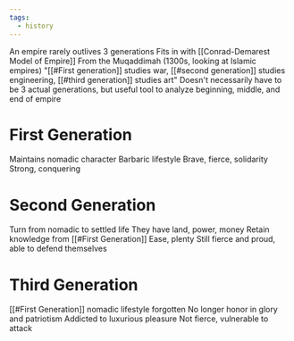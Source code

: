 ```yaml
---
tags:
  - history
---
```

An empire rarely outlives 3 generations
Fits in with [[Conrad-Demarest Model of Empire]]
From the Muqaddimah (1300s, looking at Islamic empires)
"[[#First generation]] studies war, [[#second generation]] studies engineering, [[#third generation]] studies art"
Doesn't necessarily have to be 3 actual generations, but useful tool to analyze beginning, middle, and end of empire
# First Generation
Maintains nomadic character
Barbaric lifestyle
Brave, fierce, solidarity
Strong, conquering
# Second Generation
Turn from nomadic to settled life
They have land, power, money
Retain knowledge from [[#First Generation]]
Ease, plenty
Still fierce and proud, able to defend themselves
# Third Generation
[[#First Generation]] nomadic lifestyle forgotten
No longer honor in glory and patriotism
Addicted to luxurious pleasure
Not fierce, vulnerable to attack